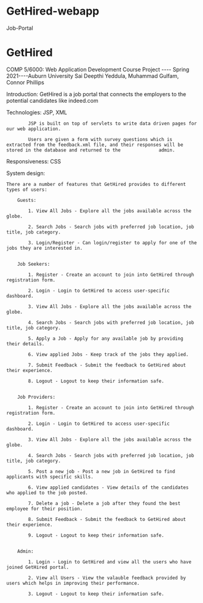# GetHired-webapp
Job-Portal 

# GetHired
COMP 5/6000: Web Application Development Course Project ---- Spring 2021----Auburn University
Sai Deepthi Yeddula, Muhammad Gulfam, Connor Phillips

Introduction: GetHired is a job portal that connects the employers to the potential candidates like indeed.com

Technologies: JSP, XML

			JSP is built on top of servlets to write data driven pages for our web application.

			Users are given a form with survey questions which is extracted from the feedback.xml file, and their responses will be stored in the database and returned to the 				admin.
			
Responsiveness: CSS

System design: 

	There are a number of features that GetHired provides to different types of users:

		Guests:

			1. View All Jobs - Explore all the jobs available across the globe.

			2. Search Jobs - Search jobs with preferred job location, job title, job category.

			3. Login/Register - Can login/register to apply for one of the jobs they are interested in.


		Job Seekers:

			1. Register - Create an account to join into GetHired through registration form.

			2. Login - Login to GetHired to access user-specific dashboard.

			3. View All Jobs - Explore all the jobs available across the globe.

			4. Search Jobs - Search jobs with preferred job location, job title, job category.

			5. Apply a Job - Apply for any available job by providing their details.

			6. View applied Jobs - Keep track of the jobs they applied.

			7. Submit Feedback - Submit the feedback to GetHired about their experience.

			8. Logout - Logout to keep their information safe.

			
		Job Providers:

			1. Register - Create an account to join into GetHired through registration form.

			2. Login - Login to GetHired to access user-specific dashboard.

			3. View All Jobs - Explore all the jobs available across the globe.

			4. Search Jobs - Search jobs with preferred job location, job title, job category.

			5. Post a new job - Post a new job in GetHired to find applicants with specific skills.

			6. View applied candidates - View details of the candidates who applied to the job posted.

			7. Delete a job - Delete a job after they found the best employee for their position.

			8. Submit Feedback - Submit the feedback to GetHired about their experience.

			9. Logout - Logout to keep their information safe.


		Admin:

			1. Login - Login to GetHired and view all the users who have joined GetHired portal.

			2. View all Users - View the valauble feedback provided by users which helps in improving their performance.

			3. Logout - Logout to keep their information safe.




	

